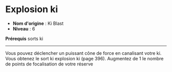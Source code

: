 # Explosion ki

 * **Nom d'origine** : Ki Blast
 * **Niveau** : 6


<p><strong>Prérequis</strong> sorts ki</p>
<hr>
<p>Vous pouvez déclencher un puissant cône de force en canalisant votre ki. Vous obtenez le sort ki explosion ki (page 396). Augmentez de 1 le nombre de points de focalisation de votre réserve</p>